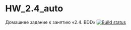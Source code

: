 # HW_2.4_auto
Домашнее задание к занятию «2.4. BDD»
[![Build status](https://ci.appveyor.com/api/projects/status/x6t9qg7pgn6u3q45/branch/main?svg=true)](https://ci.appveyor.com/project/GeneralovDV/hw-2-4-auto/branch/main)
